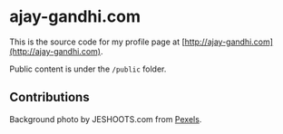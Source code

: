 # ajay-gandhi.com

This is the source code for my profile page at
[http://ajay-gandhi.com](http://ajay-gandhi.com).

Public content is under the `/public` folder.

## Contributions

Background photo by JESHOOTS.com from
[Pexels](https://www.pexels.com/photo/coffee-keyboard-laptop-macbook-442575/).

